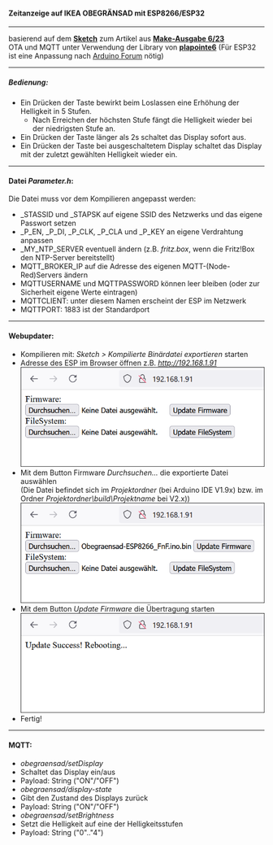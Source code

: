 #### Zeitanzeige auf IKEA OBEGRÄNSAD mit ESP8266/ESP32
***
basierend auf dem [**Sketch**](https://github.com/MakeMagazinDE/Obegraensad) zum Artikel aus [**Make-Ausgabe 6/23**](https://www.heise.de/select/make/2023/6)   
OTA und MQTT unter Verwendung der Library von **[plapointe6](https://github.com/plapointe6/EspMQTTClient)** (Für ESP32 ist eine Anpassung nach [Arduino Forum](https://forum.arduino.cc/t/broken-dependencies/1266624/8) nötig)
***
##### Bedienung:

- Ein Drücken der Taste bewirkt beim Loslassen eine Erhöhung der Helligkeit in 5 Stufen.
  - Nach Erreichen der höchsten Stufe fängt die Helligkeit wieder bei der niedrigsten Stufe an.
- Ein Drücken der Taste länger als 2s schaltet das Display sofort aus.
- Ein Drücken der Taste bei ausgeschaltetem Display schaltet das Display mit der zuletzt gewählten Helligkeit wieder ein.
***
#### Datei *Parameter.h*:

Die Datei muss vor dem Kompilieren angepasst werden:

- _STASSID und _STAPSK auf eigene SSID des Netzwerks und das eigene Passwort setzen
- _P_EN, _P_DI, _P_CLK, _P_CLA und _P_KEY an eigene Verdrahtung anpassen
- _MY_NTP_SERVER eventuell ändern (z.B. _fritz.box_, wenn die Fritz!Box den NTP-Server bereitstellt)
- MQTT_BROKER_IP auf die Adresse des eigenen MQTT-(Node-Red)Servers ändern
- MQTTUSERNAME und MQTTPASSWORD können leer bleiben (oder zur Sicherheit eigene Werte eintragen)
- MQTTCLIENT: unter diesem Namen erscheint der ESP im Netzwerk 
- MQTTPORT: 1883 ist der Standardport
***
#### Webupdater:

- Kompilieren mit: _Sketch > Kompilierte Binärdatei exportieren_ starten
- Adresse des ESP im Browser öffnen z.B. _http://192.168.1.91_
![Picture](https://github.com/FritzNichtFratz/Obegraensad/blob/main/Pics/OTA1.png)
- Mit dem Button Firmware *Durchsuchen...* die exportierte Datei auswählen     
(Die Datei befindet sich im _Projektordner_ (bei Arduino IDE V1.9x) bzw. im Ordner _Projektordner\build\Projektname_ bei V2.x))
![Picture](https://github.com/FritzNichtFratz/Obegraensad/blob/main/Pics/OTA2.png)
- Mit dem Button *Update Firmware* die Übertragung starten
![Picture](https://github.com/FritzNichtFratz/Obegraensad/blob/main/Pics/OTA3.png)
- Fertig!
***
#### MQTT:

- *obegraensad/setDisplay*
 - Schaltet das Display ein/aus
  - Payload: String ("ON"/"OFF")
- *obegraensad/display-state*
 - Gibt den Zustand des Displays zurück
  - Payload: String ("ON"/"OFF")
- *obegraensad/setBrightness*
 - Setzt die Helligkeit auf eine der Helligkeitsstufen
  - Payload: String ("0".."4")
